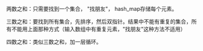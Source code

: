 两数之和：只需要找到一个集合，  "找朋友"， hash_map存储每个元素。

三数之和：要找到所有集合，先排序，然后双指针。结果中不能有重复的集合，所有不能用上面那种方式（输入数组中有重复元素，"找朋友"这种方法不适用）

四数之和：类似三数之和，加一层循环。